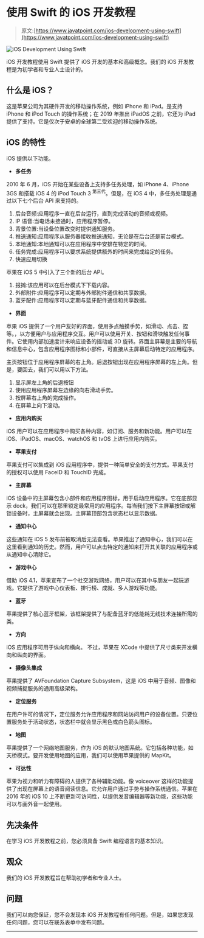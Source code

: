 # 使用 Swift 的 iOS 开发教程

> 原文:[https://www.javatpoint.com/ios-development-using-swift](https://www.javatpoint.com/ios-development-using-swift)

![iOS Development Using Swift](../Images/66ef018ac318461c7e807e0794ee680b.png)

iOS 开发教程使用 Swift 提供了 iOS 开发的基本和高级概念。我们的 iOS 开发教程是为初学者和专业人士设计的。

## 什么是 iOS？

这是苹果公司为其硬件开发的移动操作系统，例如 iPhone 和 iPad。是支持 iPhone 和 iPod Touch 的操作系统；在 2019 年推出 iPadOS 之前，它还为 iPad 提供了支持。它是仅次于安卓的全球第二受欢迎的移动操作系统。

## iOS 的特性

iOS 提供以下功能。

*   **多任务**

2010 年 6 月，iOS 开始在某些设备上支持多任务处理，如 iPhone 4、iPhone 3GS 和搭载 iOS 4 的 iPod Touch 3 <sup>第三代</sup>。但是，在 iOS 4 中，多任务处理是通过以下七个后台 API 来支持的。

1.  后台音频:应用程序一直在后台运行，直到完成活动的音频或视频。
2.  IP 语音:当电话未接通时，应用程序暂停。
3.  背景位置:当设备位置改变时提供通知服务。
4.  推送通知:应用程序从服务器接收推送通知，无论是在后台还是前台模式。
5.  本地通知:本地通知可以在应用程序中安排在特定的时间。
6.  任务完成:应用程序可以要求系统提供额外的时间来完成给定的任务。
7.  快速应用切换

苹果在 iOS 5 中引入了三个新的后台 API。

1.  报摊:该应用可以在后台模式下下载内容。
2.  外部附件:应用程序可以定期与外部附件通信和共享数据。
3.  蓝牙配件:应用程序可以定期与蓝牙配件通信和共享数据。

*   **界面**

苹果 iOS 提供了一个用户友好的界面，使用多点触摸手势，如滑动、点击、捏等。，以方便用户与应用程序交互。用户可以使用开关、按钮和滑块触发任何事件。它使用内部加速度计来响应设备的摇动或 3D 旋转。界面主屏幕是主要的导航和信息中心，包含应用程序图标和小部件，可直接从主屏幕启动特定的应用程序。

主页按钮位于应用程序屏幕的右上角。后退按钮出现在应用程序屏幕的左上角。但是，要回去，我们可以用以下方法。

1.  显示屏左上角的后退按钮
2.  使用应用程序屏幕左边缘的向右滑动手势。
3.  按屏幕右上角的完成操作。
4.  在屏幕上向下滚动。

*   **应用内购买**

iOS 用户可以在应用程序中购买各种内容，如订阅、服务和新功能。用户可以在 iOS、iPadOS、macOS、watchOS 和 tvOS 上进行应用内购买。

*   **苹果支付**

苹果支付可以集成到 iOS 应用程序中，提供一种简单安全的支付方式。苹果支付的授权可以使用 FaceID 和 TouchID 完成。

*   **主屏幕**

iOS 设备中的主屏幕包含小部件和应用程序图标，用于启动应用程序。它在底部显示 dock，我们可以在那里锁定最常用的应用程序。每当我们按下主屏幕按钮或解锁设备时，主屏幕就会出现。主屏幕顶部包含状态栏以显示数据。

*   **通知中心**

这些通知在 iOS 5 发布前被取消后无法查看。苹果推出了通知中心，我们可以在这里看到通知的历史。然而，用户可以点击特定的通知来打开其关联的应用程序或从通知中心清除它。

*   **游戏中心**

借助 iOS 4.1，苹果宣布了一个社交游戏网络，用户可以在其中与朋友一起玩游戏。它提供了游戏中心仪表板、排行榜、成就、多人游戏等功能。

*   **蓝牙**

苹果提供了核心蓝牙框架，该框架提供了与配备蓝牙的低能耗无线技术连接所需的类。

*   **方向**

iOS 应用程序可用于纵向和横向。
不过，苹果在 XCode 中提供了尺寸类来开发横向和纵向的界面。

*   **摄像头集成**

苹果提供了 AVFoundation Capture Subsystem，这是 iOS 中用于音频、图像和视频捕捉服务的通用高级架构。

*   **定位服务**

在用户许可的情况下，定位服务允许应用程序和网站访问用户的设备位置。只要位置服务处于活动状态，状态栏中就会显示黑色或白色箭头图标。

*   **地图**

苹果提供了一个网络地图服务，作为 iOS 的默认地图系统。它包括各种功能，如天桥模式。要开发使用地图的应用，我们可以使用苹果提供的 MapKit。

*   **可达性**

苹果为视力和听力有障碍的人提供了各种辅助功能。像 voiceover 这样的功能提供了出现在屏幕上的语音阅读信息。它允许用户通过手势与操作系统通信。苹果在 2016 年的 iOS 10 上不断更新可访问性，以提供发音编辑器等新功能，这些功能可以与画外音一起使用。

## 先决条件

在学习 iOS 开发教程之前，您必须具备 Swift 编程语言的基本知识。

## 观众

我们的 iOS 开发教程旨在帮助初学者和专业人士。

## 问题

我们可以向您保证，您不会发现本 iOS 开发教程有任何问题。但是，如果您发现任何问题，您可以在联系表单中发布问题。

* * *